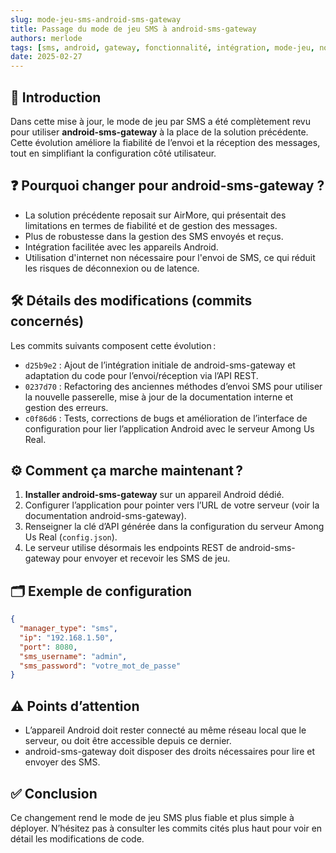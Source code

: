 ```yaml
---
slug: mode-jeu-sms-android-sms-gateway
title: Passage du mode de jeu SMS à android-sms-gateway
authors: merlode
tags: [sms, android, gateway, fonctionnalité, intégration, mode-jeu, nouveauté]
date: 2025-02-27
---
```


## 📝 Introduction

Dans cette mise à jour, le mode de jeu par SMS a été complètement revu pour utiliser **android-sms-gateway** à la place de la solution précédente. Cette évolution améliore la fiabilité de l’envoi et la réception des messages, tout en simplifiant la configuration côté utilisateur.

<!-- truncate -->

## ❓ Pourquoi changer pour android-sms-gateway ?

- La solution précédente reposait sur AirMore, qui présentait des limitations en termes de fiabilité et de gestion des messages.
- Plus de robustesse dans la gestion des SMS envoyés et reçus.
- Intégration facilitée avec les appareils Android.
- Utilisation d'internet non nécessaire pour l'envoi de SMS, ce qui réduit les risques de déconnexion ou de latence.

## 🛠️ Détails des modifications (commits concernés)

Les commits suivants composent cette évolution :

- `d25b9e2` : Ajout de l’intégration initiale de android-sms-gateway et adaptation du code pour l’envoi/réception via l’API REST.
- `0237d70` : Refactoring des anciennes méthodes d’envoi SMS pour utiliser la nouvelle passerelle, mise à jour de la documentation interne et gestion des erreurs.
- `c0f86d6` : Tests, corrections de bugs et amélioration de l’interface de configuration pour lier l’application Android avec le serveur Among Us Real.

## ⚙️ Comment ça marche maintenant ?

1. **Installer android-sms-gateway** sur un appareil Android dédié.
2. Configurer l’application pour pointer vers l’URL de votre serveur (voir la documentation android-sms-gateway).
3. Renseigner la clé d’API générée dans la configuration du serveur Among Us Real (`config.json`).
4. Le serveur utilise désormais les endpoints REST de android-sms-gateway pour envoyer et recevoir les SMS de jeu.

## 🗂️ Exemple de configuration

```json
{
  "manager_type": "sms",
  "ip": "192.168.1.50",
  "port": 8080,
  "sms_username": "admin",
  "sms_password": "votre_mot_de_passe"
}
```

## ⚠️ Points d’attention

- L’appareil Android doit rester connecté au même réseau local que le serveur, ou doit être accessible depuis ce dernier.
- android-sms-gateway doit disposer des droits nécessaires pour lire et envoyer des SMS.

## ✅ Conclusion

Ce changement rend le mode de jeu SMS plus fiable et plus simple à déployer. N’hésitez pas à consulter les commits cités plus haut pour voir en détail les modifications de code.
